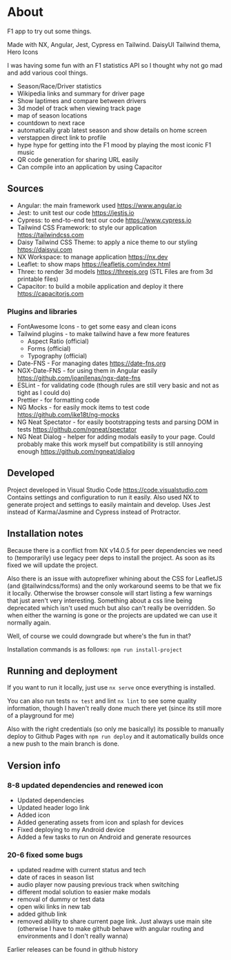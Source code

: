 # About

F1 app to try out some things.

Made with NX, Angular, Jest, Cypress en Tailwind. DaisyUI Tailwind thema, Hero Icons

I was having some fun with an F1 statistics API so I thought why not go mad and add various cool things.

* Season/Race/Driver statistics
* Wikipedia links and summary for driver page
* Show laptimes and compare between drivers
* 3d model of track when viewing track page
* map of season locations
* countdown to next race
* automatically grab latest season and show details on home screen
* verstappen direct link to profile
* hype hype for getting into the F1 mood by playing the most iconic F1 music
* QR code generation for sharing URL easily
* Can compile into an application by using Capacitor

## Sources

* Angular: the main framework used <https://www.angular.io>
* Jest: to unit test our code <https://jestjs.io>
* Cypress: to end-to-end test our code <https://www.cypress.io>
* Tailwind CSS Framework: to style our application <https://tailwindcss.com>
* Daisy Tailwind CSS Theme: to apply a nice theme to our styling <https://daisyui.com>
* NX Workspace: to manage application <https://nx.dev>
* Leaflet: to show maps <https://leafletjs.com/index.html>
* Three: to render 3d models <https://threejs.org> (STL Files are from 3d printable files)
* Capacitor: to build a mobile application and deploy it there <https://capacitorjs.com>

### Plugins and libraries

* FontAwesome Icons - to get some easy and clean icons
* Tailwind plugins - to make tailwind have a few more features
  * Aspect Ratio (official)
  * Forms (official)
  * Typography (official)
* Date-FNS - For managing dates <https://date-fns.org>
* NGX-Date-FNS - for using them in Angular easily <https://github.com/joanllenas/ngx-date-fns>
* ESLint - for validating code (though rules are still very basic and not as tight as I could do)
* Prettier - for formatting code
* NG Mocks - for easily mock items to test code <https://github.com/ike18t/ng-mocks>
* NG Neat Spectator - for easily bootstrapping tests and parsing DOM in tests <https://github.com/ngneat/spectator>
* NG Neat Dialog - helper for adding modals easily to your page. Could probably make this work myself but compatibility is still annoying enough <https://github.com/ngneat/dialog>

## Developed

Project developed in Visual Studio Code <https://code.visualstudio.com>
Contains settings and configuration to run it easily.
Also used NX to generate project and settings to easily maintain and develop.
Uses Jest instead of Karma/Jasmine and Cypress instead of Protractor.

## Installation notes

Because there is a conflict from NX v14.0.5 for peer dependencies we need to (temporarily) use legacy peer deps to install the project.
As soon as its fixed we will update the project.

Also there is an issue with autoprefixer whining about the CSS for LeafletJS (and @tailwindcss/forms) and the only workaround seems to be that we fix it locally. Otherwise the browser console will start listing a few warnings that just aren't very interesting. Something about a css line being deprecated which isn't used much but also can't really be overridden. So when either the warning is gone or the projects are updated we can use it normally again.

Well, of course we could downgrade but where's the fun in that?

Installation commands is as follows: `npm run install-project`

## Running and deployment

If you want to run it locally, just use `nx serve` once everything is installed.

You can also run tests `nx test` and lint `nx lint` to see some quality information, though I haven't really done much there yet (since its still more of a playground for me)

Also with the right credentials (so only me basically) its possible to manually deploy to Github Pages with `npm run deploy` and it automatically builds once a new push to the main branch is done.

## Version info

### 8-8 updated dependencies and renewed icon

* Updated dependencies
* Updated header logo link
* Added icon
* Added generating assets from icon and splash for devices
* Fixed deploying to my Android device
* Added a few tasks to run on Android and generate resources

### 20-6 fixed some bugs

* updated readme with current status and tech
* date of races in season list
* audio player now pausing previous track when switching
* different modal solution to easier make modals
* removal of dummy or test data
* open wiki links in new tab
* added github link
* removed ability to share current page link. Just always use main site (otherwise I have to make github behave with angular routing and environments and I don't really wanna)

Earlier releases can be found in github history
